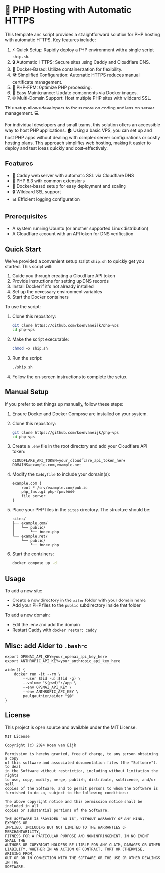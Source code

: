 # 🚀 PHP Hosting with Automatic HTTPS

This template and script provides a straightforward solution for PHP hosting with automatic HTTPS. Key features include:

1. ⚡ Quick Setup: Rapidly deploy a PHP environment with a single script `ship.sh`.
2. 🔒 Automatic HTTPS: Secure sites using Caddy and Cloudflare DNS.
3. 🐳 Docker-Based: Utilize containerization for flexibility.
4. 🛠️ Simplified Configuration: Automatic HTTPS reduces manual certificate management.
5. 🐘 PHP-FPM: Optimize PHP processing.
6. 🔄 Easy Maintenance: Update components via Docker images.
7. 🌐 Multi-Domain Support: Host multiple PHP sites with wildcard SSL.

This setup allows developers to focus more on coding and less on server management. 💻

For individual developers and small teams, this solution offers an accessible way to host PHP applications. 🏠 Using a basic VPS, you can set up and host PHP apps without dealing with complex server configurations or costly hosting plans. This approach simplifies web hosting, making it easier to deploy and test ideas quickly and cost-effectively.

## Features

- 🚀 Caddy web server with automatic SSL via Cloudflare DNS
- 🐘 PHP 8.3 with common extensions
- 🐳 Docker-based setup for easy deployment and scaling
- 🔒 Wildcard SSL support
- 📊 Efficient logging configuration

## Prerequisites

- A system running Ubuntu (or another supported Linux distribution)
- A Cloudflare account with an API token for DNS verification

## Quick Start

We've provided a convenient setup script `ship.sh` to quickly get you started. This script will:

1. Guide you through creating a Cloudflare API token
2. Provide instructions for setting up DNS records
3. Install Docker if it's not already installed
4. Set up the necessary environment variables
5. Start the Docker containers

To use the script:

1. Clone this repository:
   ```bash
   git clone https://github.com/koenvaneijk/php-vps
   cd php-vps
   ```

2. Make the script executable:
   ```bash
   chmod +x ship.sh
   ```

3. Run the script:
   ```bash
   ./ship.sh
   ```

4. Follow the on-screen instructions to complete the setup.

## Manual Setup

If you prefer to set things up manually, follow these steps:

1. Ensure Docker and Docker Compose are installed on your system.

2. Clone this repository:
   ```bash
   git clone https://github.com/koenvaneijk/php-vps
   cd php-vps
   ```

3. Create a `.env` file in the root directory and add your Cloudflare API token:
   ```
   CLOUDFLARE_API_TOKEN=your_cloudflare_api_token_here
   DOMAINS=example.com,example.net
   ```

4. Modify the `Caddyfile` to include your domain(s):
   ```
   example.com {
       root * /srv/example.com/public
       php_fastcgi php-fpm:9000
       file_server
   }
   ```

5. Place your PHP files in the `sites` directory. The structure should be:
   ```
   sites/
   ├── example.com/
   │   └── public/
   │       └── index.php
   └── example.net/
       └── public/
           └── index.php
   ```

6. Start the containers:
   ```bash
   docker compose up -d
   ```

## Usage

To add a new site:
- Create a new directory in the `sites` folder with your domain name
- Add your PHP files to the `public` subdirectory inside that folder

To add a new domain:
- Edit the .env and add the domain
- Restart Caddy with `docker restart caddy`

## Misc: add Aider to `.bashrc`
```
export OPENAI_API_KEY=your_openai_api_key_here
export ANTHROPIC_API_KEY=your_anthropic_api_key_here

aider() {
    docker run -it --rm \
        --user $(id -u):$(id -g) \
        --volume "$(pwd)":/app \
        --env OPENAI_API_KEY \
        --env ANTHROPIC_API_KEY \
        paulgauthier/aider "$@"
}
```

## License

This project is open source and available under the MIT License.

```
MIT License

Copyright (c) 2024 Koen van Eijk

Permission is hereby granted, free of charge, to any person obtaining a copy
of this software and associated documentation files (the "Software"), to deal
in the Software without restriction, including without limitation the rights
to use, copy, modify, merge, publish, distribute, sublicense, and/or sell
copies of the Software, and to permit persons to whom the Software is
furnished to do so, subject to the following conditions:

The above copyright notice and this permission notice shall be included in all
copies or substantial portions of the Software.

THE SOFTWARE IS PROVIDED "AS IS", WITHOUT WARRANTY OF ANY KIND, EXPRESS OR
IMPLIED, INCLUDING BUT NOT LIMITED TO THE WARRANTIES OF MERCHANTABILITY,
FITNESS FOR A PARTICULAR PURPOSE AND NONINFRINGEMENT. IN NO EVENT SHALL THE
AUTHORS OR COPYRIGHT HOLDERS BE LIABLE FOR ANY CLAIM, DAMAGES OR OTHER
LIABILITY, WHETHER IN AN ACTION OF CONTRACT, TORT OR OTHERWISE, ARISING FROM,
OUT OF OR IN CONNECTION WITH THE SOFTWARE OR THE USE OR OTHER DEALINGS IN THE
SOFTWARE.
```



